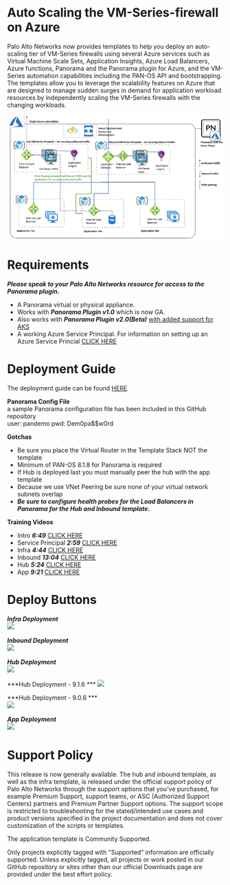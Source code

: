 
# Auto Scaling the VM-Series-firewall on Azure

Palo Alto Networks now provides templates to help you deploy an auto-scaling tier of VM-Series firewalls
using several Azure services such as Virtual Machine Scale Sets, Application Insights, Azure Load Balancers,
Azure functions, Panorama and the Panorama plugin for Azure, and the VM-Series automation capabilities
including the PAN-OS API and bootstrapping. The templates allow you to leverage the scalability features
on Azure that are designed to manage sudden surges in demand for application workload resources by
independently scaling the VM-Series firewalls with the changing workloads.


![alt text](/Version-1-0/arm_scale2-1.PNG?raw=true "Topology for the Auto Scaling VM-Series Firewalls on Azure Version 1.0")

# Requirements  
***Please speak to your Palo Alto Networks resource for access to the Panorama plugin.***   
- A Panorama virtual or physical appliance.  
- Works with ***Panorama Plugin v1.0*** which is now GA. 
- Also works with ***Panorama Plugin v2.0(Beta)*** [with added support for AKS](https://github.com/PaloAltoNetworks/azure-aks)
- A working Azure Service Principal.
For information on setting up an Azure Service Princial [CLICK HERE](https://docs.microsoft.com/en-us/azure/active-directory/develop/howto-create-service-principal-portal) 

# Deployment Guide    
The deployment guide can be found 
[HERE](https://docs.paloaltonetworks.com/vm-series/9-0/vm-series-deployment/set-up-the-vm-series-firewall-on-azure/autoscaling-the-vm-series-firewall-on-azure.html#)  

**Panorama Config File**   
a sample Panorama configuration file has been included in this GitHub repository   
user: pandemo pwd: Dem0pa$$w0rd     

**Gotchas**  
- Be sure you place the Virtual Router in the Template Stack NOT the template   
- Minimum of PAN-OS 8.1.8 for Panorama is required  
- If Hub is deployed last you must manually peer the hub with the app template  
- Because we use VNet Peering be sure none of your virtual network subnets overlap  
- ***Be sure to configure health probes for the Load Balancers in Panorama for the Hub and Inbound template.***     


**Training Videos**   
- Intro 	***6:49***  [CLICK HERE](
https://github.com/PaloAltoNetworks/azure-autoscaling/raw/master/Version-1-1/videos/AutoScale1-0_1_Intro.mp4)  
- Service Principal	***2:59***  [CLICK HERE](
https://github.com/PaloAltoNetworks/azure-autoscaling/raw/master/Version-1-1/videos/AutoScale1-0_1_Service_Principal.mp4)  
- Infra 	***4:44***  [CLICK HERE](
https://github.com/PaloAltoNetworks/azure-autoscaling/raw/master/Version-1-1/videos/AutoScale1-0_2_Infra.mp4)    
- Inbound 	***13:04***  [CLICK HERE](
https://github.com/PaloAltoNetworks/azure-autoscaling/raw/master/Version-1-1/videos/AutoScale1-0_3_Inbound.mp4)    
- Hub 		***5:24***  [CLICK HERE](
https://github.com/PaloAltoNetworks/azure-autoscaling/raw/master/Version-1-1/videos/AutoScale1-0_4_Hub.mp4)    
- App		***9:21***  [CLICK HERE](
https://github.com/PaloAltoNetworks/azure-autoscaling/raw/master/Version-1-1/videos/AutoScale1-0_5_App.mp4) 



# Deploy Buttons   

***Infra Deployment***   
[<img src="http://azuredeploy.net/deploybutton.png"/>](https://portal.azure.com/#create/Microsoft.Template/uri/https%3A%2F%2Fraw.githubusercontent.com%2Fpholgado%2FPaloAlto-autoscale%2Fmaster%2FVersion-1-1%2Finfra%2FazureDeploy.json)   

***Inbound Deployment***  
[<img src="http://azuredeploy.net/deploybutton.png"/>](https://portal.azure.com/#create/Microsoft.Template/uri/https%3A%2F%2Fraw.githubusercontent.com%2Fpholgado%2FPaloAlto-autoscale%2Fmaster%2FVersion-1-1%2Finbound%2FazureDeploy.json)  

***Hub Deployment***  
[<img src="http://azuredeploy.net/deploybutton.png"/>](https://portal.azure.com/#create/Microsoft.Template/uri/https%3A%2F%2Fraw.githubusercontent.com%2Fpholgado%2FPaloAlto-autoscale%2Fmaster%2FVersion-1-1%2Fhub%2FazureDeploy.json)

***Hub Deployment - 9.1.6 ***
[<img src="http://azuredeploy.net/deploybutton.png"/>](https://portal.azure.com/#create/Microsoft.Template/uri/https%3A%2F%2Fraw.githubusercontent.com%2Fpholgado%2FPaloAlto-autoscale%2Fmaster%2FVersion-1-1%2Fhub-9.1.6%2FazureDeploy.json)

***Hub Deployment - 9.0.6 ***  
[<img src="http://azuredeploy.net/deploybutton.png"/>](https://portal.azure.com/#create/Microsoft.Template/uri/https%3A%2F%2Fraw.githubusercontent.com%2Fpholgado%2FPaloAlto-autoscale%2Fmaster%2FVersion-1-1%2Fhub-9.0.6%2FazureDeploy.json)

***App Deployment***  
[<img src="http://azuredeploy.net/deploybutton.png"/>](https://portal.azure.com/#create/Microsoft.Template/uri/https%3A%2F%2Fraw.githubusercontent.com%2Fpholgado%2FPaloAlto-autoscale%2Fmaster%2FVersion-1-1%2Fapp%2FazureDeploy.json)


# Support Policy
This release is now generally available. The hub and inbound template, as well as the infra template, is released under the official support policy of Palo Alto Networks through the support options that you've purchased, for example Premium Support, support teams, or ASC (Authorized Support Centers) partners and Premium Partner Support options. The support scope is restricted to troubleshooting for the stated/intended use cases and product versions specified in the project documentation and does not cover customization of the scripts or templates.

The application template is Community Supported.

Only projects explicitly tagged with "Supported" information are officially supported. Unless explicitly tagged, all projects or work posted in our GitHub repository or sites other than our official Downloads page are provided under the best effort policy.
